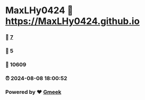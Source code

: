 # MaxLHy0424 :link: https://MaxLHy0424.github.io 
### :page_facing_up: [7](https://MaxLHy0424.github.io/tag.html) 
### :speech_balloon: 5 
### :hibiscus: 10609 
### :alarm_clock: 2024-08-08 18:00:52 
### Powered by :heart: [Gmeek](https://github.com/Meekdai/Gmeek)
